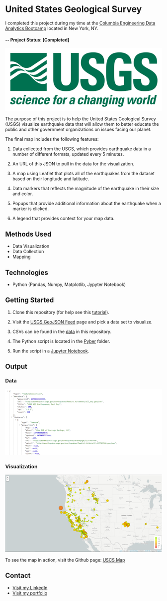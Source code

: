 # United States Geological Survey

I completed this project during my time at the [Columbia Engineering Data Analytics Bootcamp](https://bootcamp.cvn.columbia.edu/data/nyc/landing/?s=Google-Brand&pkw=%2Bdata%20%2Banalytics%20%2Bcolumbia&pcrid=392444639754&pmt=b&utm_source=google&utm_medium=cpc&utm_campaign=%5BS%5D_GRD_Data_Brand_ALL_NYC_BMM_New&utm_term=%2Bdata%20%2Banalytics%20%2Bcolumbia&utm_content=392444639754&s=google&k=%2Bdata%20%2Banalytics%20%2Bcolumbia&gclid=Cj0KCQiA2b7uBRDsARIsAEE9XpFH-2wU0-_7jtxCV_PCkGBR0prlyKtvpF2-nAWU1tO4oYci5h1QStsaAsg5EALw_wcB&gclsrc=aw.ds) located in New York, NY.

#### -- Project Status: [Completed]


![1-Logo](Images/1-Logo.png)


The purpose of this project is to help the United States Geological Survey (USGS) visualize earthquake data that will allow them to better educate the public and other government organizations on issues facing our planet.

The final map includes the following features:

1. Data collected from the USGS, which provides earthquake data in a number of different formats, updated every 5 minutes.

2. An URL of this JSON to pull in the data for the visualization.

3. A map using Leaflet that plots all of the earthquakes from the dataset based on their longitude and latitude.

4. Data markers that reflects the magnitude of the earthquake in their size and color. 

5. Popups that provide additional information about the earthquake when a marker is clicked.

6. A legend that provides context for your map data.


## Methods Used
* Data Visualization
* Data Collection
* Mapping


## Technologies
* Python (Pandas, Numpy, Matplotlib, Jypyter Notebook)


## Getting Started

1. Clone this repository (for help see this [tutorial](https://help.github.com/articles/cloning-a-repository/)).
2.  Visit the [USGS GeoJSON Feed](http://earthquake.usgs.gov/earthquakes/feed/v1.0/geojson.php) page and pick a data set to visualize.
2. CSVs can be found in the [data](https://github.com/CarolineDelva/Pyber-Matplotlib-Project/tree/master/Pyber/data) in this repository.

3. The Python script is located in the [Pyber](https://github.com/CarolineDelva/Pyber-Matplotlib-Project/blob/master/Pyber/pyber%20script.ipynb) folder.
4. Run the script in a [Jupyter Notebook](https://jupyter.org/).




## Output 

### Data

![4-JSON](Images/4-JSON.png)

### Visualization

![2-BasicMap](Images/2-BasicMap.png)



To see the map in action, visit the Github page: [USCS Map](https://carolinedelva.github.io/UnitedStatesGeologicalSurvey_LeafletJS-Project/)

## Contact
* [Visit my LinkedIn](https://www.linkedin.com/in/caroline-delva-5184a172/) 
* [Visit my portfolio](https://carolinedelva.github.io/CarolineDelvaPortfolio/) 
